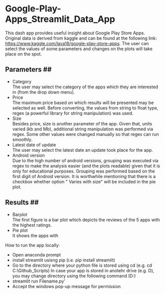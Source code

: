 # Google-Play-Apps_Streamlit_Data_App

This dash app provides useful insight about Google Play Store Apps. Original data is derived from kaggle and can be found at the following link: https://www.kaggle.com/lava18/google-play-store-apps. The user can select the values of some parameters and changes on the plots will take place on the spot.

## **Parameters** ##<br/>
* Category <br />
The user may select the category of the apps which they are interested in (from the drop down menu).<br />
* Price <br />
The maximum price based on which results will be presented may be selected as well. Before converting, the values from string to float type, regex (a powerful library for string manipulation) was used.<br />
* Size <br />
Besides price, size is another parameter of the app. Given that, units varied (kb and Mb), additional string manipulation was performed via regex. Some other values were changed manually so that regex can run smoothly. <br />
* Latest date of update <br />
The user may select the latest date an update took place for the app. <br />
* Android version  <br />
Due to the high number of android versions, grouping was executed via regex to make the analysis easier (and the plots readable) given that it is only for educational purposes. Grouping was performed based on the first digit of Android version. It is worthwhile mentioning that there is a checkbox whether option " Varies with size" will be included in the pie plot.

## **Results** ## <br/>
* Barplot <br/>
The first figure is a bar plot which depicts the reviews of the 5 apps with the highest ratings. <br/>
* Pie plot <br/>
It shows the apps with

How to run the app locally:
- Open anaconda prompt
- install streamlit usisng pip (i.e. pip install streamlit)
- Go to the directory where your python file is stored using cd (e.g. cd C:\Github_Scripts) In case your app is stored in anotehr drive (e.g. D), you may change directory using the following command (D:)
- streamlit run Filename.py'
- Accept the windows pop-up message for permission 

